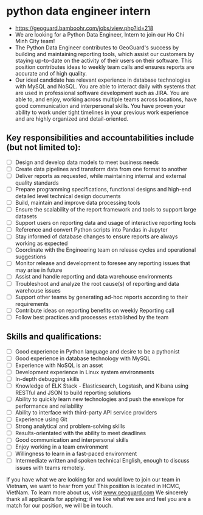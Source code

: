 # python data engineer intern
- https://geoguard.bamboohr.com/jobs/view.php?id=218
- We are looking for a  Python Data Engineer, Intern  to join our Ho Chi Minh City team!
- The Python Data Engineer contributes to GeoGuard's success by building and maintaining reporting tools, which assist our customers by staying up-to-date on the activity of their users on their software. This position contributes ideas to weekly team calls and ensures reports are accurate and of high quality. 
- Our ideal candidate has relevant experience in database technologies with MySQL and NoSQL. You are able to interact daily with systems that are used in professional software development such as JIRA.  You are able to, and enjoy, working across multiple teams across locations, have good communication and interpersonal skills. You have proven your ability to work under tight timelines in your previous work experience and are highly organized and detail-oriented.

## Key responsibilities and accountabilities include (but not limited to):
- [ ] Design and develop data models to meet business needs
- [ ] Create data pipelines and transform data from one format to another
- [ ] Deliver reports as requested, while maintaining internal and external quality standards 
- [ ] Prepare programming specifications, functional designs and high-end detailed level technical design documents
- [ ] Build, maintain and improve data processing tools
- [ ] Ensure the scalability of the report framework and tools to support large datasets
- [ ] Support users on reporting data and usage of interactive reporting tools
- [ ] Reference and convert Python scripts into Pandas in Jupyter
- [ ] Stay informed of database changes to ensure reports are always working as expected
- [ ] Coordinate with the Engineering team on release cycles and operational suggestions
- [ ] Monitor release and development to foresee any reporting issues that may arise in future
- [ ] Assist and handle reporting and data warehouse environments
- [ ] Troubleshoot and analyze the root cause(s) of reporting and data warehouse issues
- [ ] Support other teams by generating ad-hoc reports according to their requirements
- [ ] Contribute ideas on reporting benefits on weekly Reporting call
- [ ] Follow best practices and processes established by the team

## Skills and qualifications:    
- [ ] Good experience in Python language and desire to be a pythonist
- [ ] Good experience in database technology with MySQL
- [ ] Experience with NoSQL is an asset
- [ ] Development experience in Linux system environments
- [ ] In-depth debugging skills 
- [ ] Knowledge of ELK Stack - Elasticsearch, Logstash, and Kibana using RESTful and JSON to build reporting solutions
- [ ] Ability to quickly learn new technologies and push the envelope for performance and reliability
- [ ] Ability to interface with third-party API service providers
- [ ] Experience using Git
- [ ] Strong analytical and problem-solving skills
- [ ] Results-orientated with the ability to meet deadlines
- [ ] Good communication and interpersonal skills
- [ ] Enjoy working in a team environment
- [ ] Willingness to learn in a fast-paced environment
- [ ] Intermediate written and spoken technical English, enough to discuss issues with teams remotely.

If you have what we are looking for and would love to join our team in Vietnam, we want to hear from you! This position is located in HCMC, VietNam.
To learn more about us, visit www.geoguard.com
We sincerely thank all applicants for applying; if we like what we see and feel you are a match for our position, we will be in touch.
